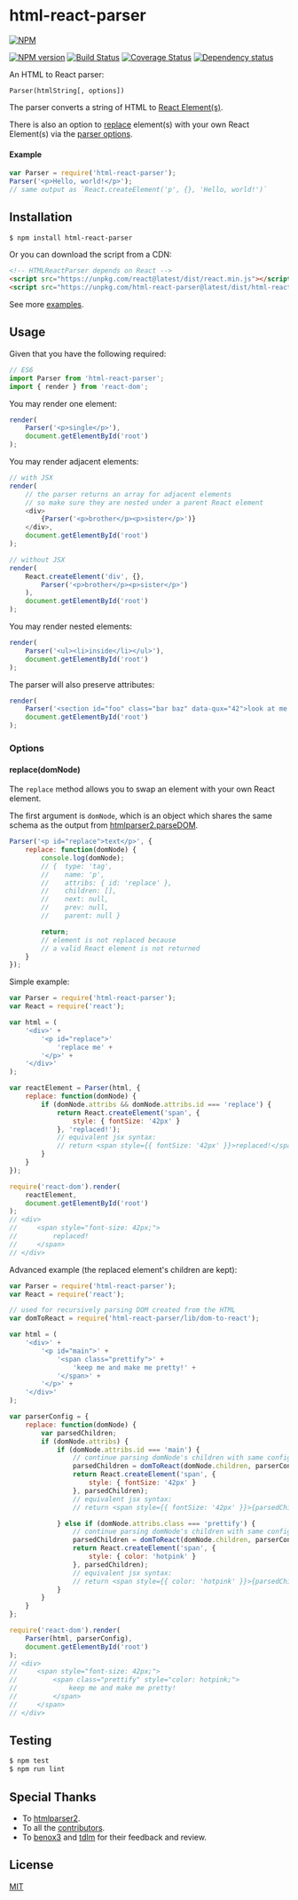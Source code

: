 # html-react-parser

[![NPM](https://nodei.co/npm/html-react-parser.png)](https://nodei.co/npm/html-react-parser/)

[![NPM version](https://img.shields.io/npm/v/html-react-parser.svg)](https://www.npmjs.com/package/html-react-parser)
[![Build Status](https://travis-ci.org/remarkablemark/html-react-parser.svg?branch=master)](https://travis-ci.org/remarkablemark/html-react-parser)
[![Coverage Status](https://coveralls.io/repos/github/remarkablemark/html-react-parser/badge.svg?branch=master)](https://coveralls.io/github/remarkablemark/html-react-parser?branch=master)
[![Dependency status](https://david-dm.org/remarkablemark/html-react-parser.svg)](https://david-dm.org/remarkablemark/html-react-parser)

An HTML to React parser:

```
Parser(htmlString[, options])
```

The parser converts a string of HTML to [React Element(s)](https://facebook.github.io/react/docs/glossary.html#react-elements).

There is also an option to [replace](#replacedomnode) element(s) with your own React Element(s) via the [parser options](#options).

#### Example

```js
var Parser = require('html-react-parser');
Parser('<p>Hello, world!</p>');
// same output as `React.createElement('p', {}, 'Hello, world!')`
```

## Installation

```sh
$ npm install html-react-parser
```

Or you can download the script from a CDN:

```html
<!-- HTMLReactParser depends on React -->
<script src="https://unpkg.com/react@latest/dist/react.min.js"></script>
<script src="https://unpkg.com/html-react-parser@latest/dist/html-react-parser.min.js"></script>
```

See more [examples](https://github.com/remarkablemark/html-react-parser/tree/master/examples).

## Usage

Given that you have the following required:

```js
// ES6
import Parser from 'html-react-parser';
import { render } from 'react-dom';
```

You may render one element:

```js
render(
    Parser('<p>single</p>'),
    document.getElementById('root')
);
```

You may render adjacent elements:

```js
// with JSX
render(
    // the parser returns an array for adjacent elements
    // so make sure they are nested under a parent React element
    <div>
        {Parser('<p>brother</p><p>sister</p>')}
    </div>,
    document.getElementById('root')
);

// without JSX
render(
    React.createElement('div', {},
        Parser('<p>brother</p><p>sister</p>')
    ),
    document.getElementById('root')
);
```

You may render nested elements:

```js
render(
    Parser('<ul><li>inside</li></ul>'),
    document.getElementById('root')
);
```

The parser will also preserve attributes:

```js
render(
    Parser('<section id="foo" class="bar baz" data-qux="42">look at me now</section>'),
    document.getElementById('root')
);
```

### Options

#### replace(domNode)

The `replace` method allows you to swap an element with your own React element.

The first argument is `domNode`, which is an object which shares the same schema as the output from [htmlparser2.parseDOM](https://github.com/fb55/domhandler#example).

```js
Parser('<p id="replace">text</p>', {
    replace: function(domNode) {
        console.log(domNode);
        // {  type: 'tag',
        //    name: 'p',
        //    attribs: { id: 'replace' },
        //    children: [],
        //    next: null,
        //    prev: null,
        //    parent: null }

        return;
        // element is not replaced because
        // a valid React element is not returned
    }
});
```

Simple example:

```js
var Parser = require('html-react-parser');
var React = require('react');

var html = (
    '<div>' +
        '<p id="replace">'
            'replace me' +
        '</p>' +
    '</div>'
);

var reactElement = Parser(html, {
    replace: function(domNode) {
        if (domNode.attribs && domNode.attribs.id === 'replace') {
            return React.createElement('span', {
                style: { fontSize: '42px' }
            }, 'replaced!');
            // equivalent jsx syntax:
            // return <span style={{ fontSize: '42px' }}>replaced!</span>;
        }
    }
});

require('react-dom').render(
    reactElement,
    document.getElementById('root')
);
// <div>
//     <span style="font-size: 42px;">
//         replaced!
//     </span>
// </div>
```

Advanced example (the replaced element's children are kept):

```js
var Parser = require('html-react-parser');
var React = require('react');

// used for recursively parsing DOM created from the HTML
var domToReact = require('html-react-parser/lib/dom-to-react');

var html = (
    '<div>' +
        '<p id="main">' +
            '<span class="prettify">' +
                'keep me and make me pretty!' +
            '</span>' +
        '</p>' +
    '</div>'
);

var parserConfig = {
    replace: function(domNode) {
        var parsedChildren;
        if (domNode.attribs) {
            if (domNode.attribs.id === 'main') {
                // continue parsing domNode's children with same config
                parsedChildren = domToReact(domNode.children, parserConfig);
                return React.createElement('span', {
                    style: { fontSize: '42px' }
                }, parsedChildren);
                // equivalent jsx syntax:
                // return <span style={{ fontSize: '42px' }}>{parsedChildren}</span>;

            } else if (domNode.attribs.class === 'prettify') {
                // continue parsing domNode's children with same config
                parsedChildren = domToReact(domNode.children, parserConfig);
                return React.createElement('span', {
                    style: { color: 'hotpink' }
                }, parsedChildren);
                // equivalent jsx syntax:
                // return <span style={{ color: 'hotpink' }}>{parsedChildren}</span>;
            }
        }
    }
};

require('react-dom').render(
    Parser(html, parserConfig),
    document.getElementById('root')
);
// <div>
//     <span style="font-size: 42px;">
//         <span class="prettify" style="color: hotpink;">
//             keep me and make me pretty!
//         </span>
//     </span>
// </div>
```

## Testing

```sh
$ npm test
$ npm run lint
```

## Special Thanks

- To [htmlparser2](https://github.com/fb55/htmlparser2).
- To all the [contributors](https://github.com/remarkablemark/html-react-parser/graphs/contributors).
- To [benox3](https://github.com/benox3) and [tdlm](https://github.com/tdlm) for their feedback and review.

## License

[MIT](https://github.com/remarkablemark/html-react-parser/blob/master/LICENSE)
